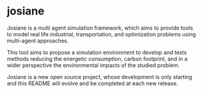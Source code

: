 # josiane

Josiane is a multi agent simulation framework, which aims to provide tools to model real life industrial, transportation, and optimization problems using multi-agent approaches.

This tool aims to propose a simulation environment to develop and tests methods reducing the energetic consumption, carbon footprint, and in a wider perspective the environmental impacts of the studied problem.

Josiane is a new open source project, whose development is only starting and this README will evolve and be completed at each new release.
